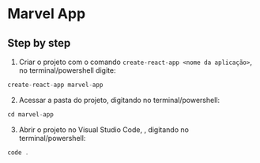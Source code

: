 # Marvel App

## Step by step

1. Criar o projeto com o comando `create-react-app <nome da aplicação>`, no terminal/powershell digite:
```javascript
create-react-app marvel-app
```

2. Acessar a pasta do projeto, digitando no terminal/powershell:
```javascript
cd marvel-app
```

3. Abrir o projeto no Visual Studio Code, , digitando no terminal/powershell:
```javascript
code .
```
